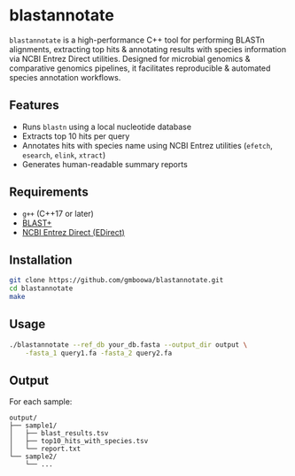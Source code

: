 # blastannotate

`blastannotate` is a high-performance C++ tool for performing BLASTn alignments, extracting top hits & annotating results with species information via NCBI Entrez Direct utilities. Designed for microbial genomics & comparative genomics pipelines, it facilitates reproducible & automated species annotation workflows.

## Features
- Runs `blastn` using a local nucleotide database
- Extracts top 10 hits per query
- Annotates hits with species name using NCBI Entrez utilities (`efetch`, `esearch`, `elink`, `xtract`)
- Generates human-readable summary reports

## Requirements
- `g++` (C++17 or later)
- [BLAST+](https://ftp.ncbi.nlm.nih.gov/blast/executables/blast+/LATEST/)
- [NCBI Entrez Direct (EDirect)](https://www.ncbi.nlm.nih.gov/books/NBK179288/)

## Installation

```bash
git clone https://github.com/gmboowa/blastannotate.git
cd blastannotate
make
```

## Usage

```bash
./blastannotate --ref_db your_db.fasta --output_dir output \
    -fasta_1 query1.fa -fasta_2 query2.fa
```

## Output

For each sample:

```
output/
├── sample1/
│   ├── blast_results.tsv
│   ├── top10_hits_with_species.tsv
│   └── report.txt
└── sample2/
    └── ...
```



